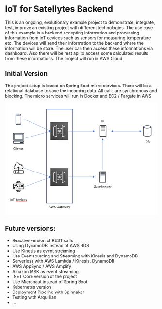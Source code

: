 # IoT for Satellytes Backend

This is an ongoing, evolutionary example project to demonstrate, integrate, test, improve an existing project with different technologies.
The use case of this example is a backend accepting information and processing information from IoT devices such as sensors for measuring temperature etc. The devices will send their information to the backend where the information will be store. The user can then access these informations via dashboard. Also there will be rest api to access some calculated results from these informations. The project will run in AWS Cloud.

## Initial Version
The project setup is based on Spring Boot micro services. There will be a relational database to save the incoming data. All calls are synchronous and blocking. The micro services will run in Docker and EC2 / Fargate in AWS

![inital version image](https://github.com/satellytes/satellytes.com-backend/blob/master/initial_version.PNG)

## Future versions:
- Reactive version of REST calls
- Using DynamoDB instead of AWS RDS
- Use Kinesis as event streaming
- Use Eventsourcing and Streaming with Kinesis and DynamoDB
- Serverless with AWS Lambda / Kinesis, DynamoDB
- AWS AppSync / AWS Amplify
- Amazon MSK as event streaming
- .NET Core version of the project
- Use Micronaut instead of Spring Boot
- Kubernetes version
- Deployment Pipeline with Spinnaker
- Testing with Arquillian
- ...
